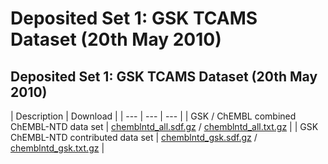# Deposited Set 1: GSK TCAMS Dataset \(20th May 2010\)

## Deposited Set 1: GSK TCAMS Dataset \(20th May 2010\)

| Description | Download |
| --- | --- | --- |
| GSK / ChEMBL combined ChEMBL-NTD data set | [chemblntd\_all.sdf.gz](ftp://ftp.ebi.ac.uk/pub/databases/chembl/ChEMBLNTD/set1_gsk/chemblntd_all.sdf.gz) / [chemblntd\_all.txt.gz](ftp://ftp.ebi.ac.uk/pub/databases/chembl/ChEMBLNTD/set1_gsk/chemblntd_all.txt.gz) |
| GSK ChEMBL-NTD contributed data set | [chemblntd\_gsk.sdf.gz](ftp://ftp.ebi.ac.uk/pub/databases/chembl/ChEMBLNTD/set1_gsk/chemblntd_gsk.sdf.gz) / [chemblntd\_gsk.txt.gz](ftp://ftp.ebi.ac.uk/pub/databases/chembl/ChEMBLNTD/set1_gsk/chemblntd_gsk.txt.gz) |

